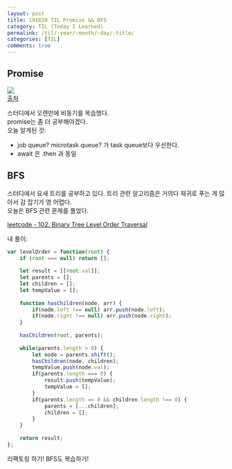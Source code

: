 ```yaml
---
layout: post
title: 191020 TIL Promise && BFS
category: TIL (Today I Learned)
permalink: /til/:year/:month/:day/:title/
categories: [TIL]
comments: true
---
```


## **Promise**

![](http://sculove.github.io/blog/2018/01/18/javascriptflow/promise-step2.png)  
[출처](http://sculove.github.io/blog/2018/01/18/javascriptflow/)  

스터디에서 오랜만에 비동기를 복습했다.  
promise는 좀 더 공부해야겠다.  
오늘 알게된 것:
 - job queue? microtask queue? 가 task queue보다 우선한다. 
 - await 은 .then 과 동일


## **BFS**

스터디에서 요새 트리를 공부하고 있다. 트리 관련 알고리즘은 거의다 재귀로 푸는 게 많아서 감 잡기가 영 어렵다.  
오늘은 BFS 관련 문제를 풀었다. 

[leetcode - 102. Binary Tree Level Order Traversal](https://leetcode.com/problems/binary-tree-level-order-traversal/)

내 풀이: 

```javascript
var levelOrder = function(root) {
    if (root === null) return [];
    
    let result = [[root.val]];
    let parents = [];
    let children = [];
    let tempValue = [];
    
    function hasChildren(node, arr) {
        if(node.left !== null) arr.push(node.left);
        if(node.right !== null) arr.push(node.right);
    }
    
    hasChildren(root, parents);
    
    while(parents.length > 0) {
        let node = parents.shift();
        hasChildren(node, children);
        tempValue.push(node.val);
        if(parents.length === 0) {
            result.push(tempValue);
            tempValue = [];
        }
        if(parents.length == 0 && children.length !== 0) {
            parents = [...children];
            children = [];
        }
    }
    
    return result;
};
```

리팩토링 하기! BFS도 복습하기!

